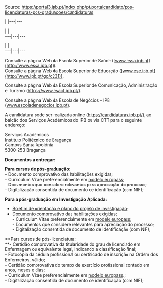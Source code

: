 Source: https://portal3.ipb.pt/index.php/pt/portalcandidato/pos-licenciaturas-pos-graduacoes/candidaturas

| |---|---  
  
| |   
---|---|---  
  
| |   
---|---|---  
  
  

  
Consulte a página Web da Escola Superior de Saúde
([www.essa.ipb.pt](http://www.essa.ipb.pt)).  
Consulte a página Web da Escola Superior de Educação
([www.ese.ipb.pt](http://www.ipb.pt/go/c231)).

Consulte a página Web da Escola Superior de Comunicação, Administração e
Turismo (<https://www.esact.ipb.pt/>).

Consulte a página Web da Escola de Negócios - IPB
([www.escoladenegocios.ipb.pt)](http://www.escoladenegocios.ipb.pt/).  
  
A candidatura pode ser realizada online (<https://candidaturas.ipb.pt/>), ao
balcão dos Serviços Académicos do IPB ou via CTT para o seguinte endereço:

Serviços Académicos  
Instituto Politécnico de Bragança  
Campus Santa Apolónia  
5300-253 Bragança

**Documentos a entregar:**  
  
**Para cursos de pós-graduação:**  
\- Documento comprovativo das habilitações exigidas;  
\- Curriculum Vitae preferencialmente em [modelo
europass](https://europass.cedefop.europa.eu/editors/pt/cv/compose);  
\- Documentos que considere relevantes para apreciação do processo;  
\- Digitalização consentida de documento de identificação (com NIF);  
  

**Para  a pós-graduação em Investigação Aplicada:**

- [Boletim de orientação e plano do projeto de investigação](/uploads/orientacao_e_plano_do_projeto_investigação_pgia.doc);  
- Documento comprovativo das habilitações exigidas;  
\- Curriculum Vitae preferencialmente em [modelo
europass](https://europass.cedefop.europa.eu/editors/pt/cv/compose);  
\- Documentos que considere relevantes para apreciação do processo;  
\- Digitalização consentida de documento de identificação (com NIF);

**Para cursos de pós-licenciatura:  
**\- Certidão comprovativa da titularidade do grau de licenciado em Enfermagem
ou equivalente legal, indicando a classificação final;  
\- Fotocópia da cédula profissional ou certificado de inscrição na Ordem dos
Enfermeiros, válido;  
\- Certidão comprovativa do tempo de exercício profissional contado em anos,
meses e dias;  
\- Curriculum Vitae preferencialmente em [modelo
europass](https://europass.cedefop.europa.eu/editors/pt/cv/compose).;  
\- Digitalização consentida de documento de identificação (com NIF);  
  
